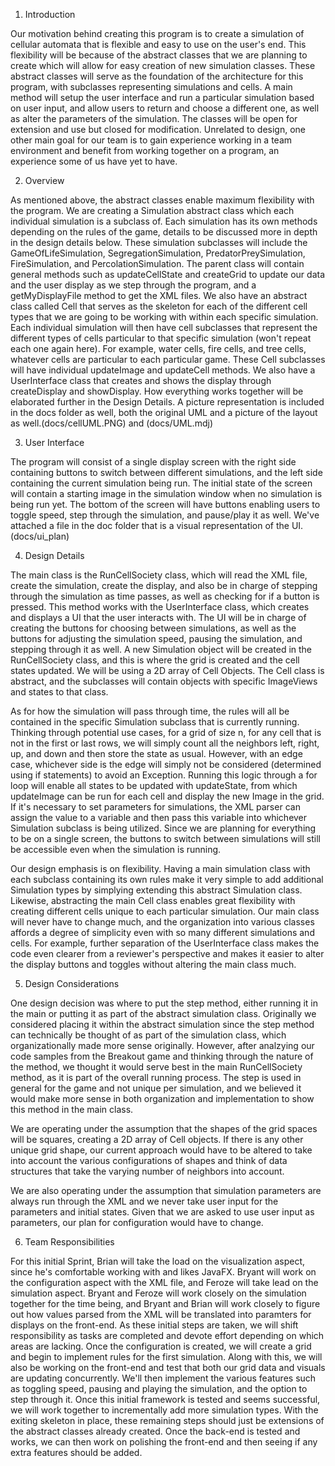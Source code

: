 1. Introduction

Our motivation behind creating this program is to create a simulation of cellular automata that is flexible and easy to use on the user's end. This flexibility will be because of the abstract classes that we are planning to create which will allow for easy creation of new simulation classes.  These abstract classes will serve as the foundation of the architecture for this program, with subclasses representing simulations and cells.  A main method will setup the user interface and run a particular simulation based on user input, and allow users to return and choose a different one, as well as alter the parameters of the simulation. The classes will be open for extension and use but closed for modification.  Unrelated to design, one other main goal for our team is to gain experience working in a team environment and benefit from working together on a program, an experience some of us have yet to have.

2. Overview

As mentioned above, the abstract classes enable maximum flexibility with the program.  We are creating a Simulation abstract class which each individual simulation is a subclass of.  Each simulation has its own methods depending on the rules of the game, details to be discussed more in depth in the design details below. These simulation subclasses will include the GameOfLifeSimulation, SegregationSimulation, PredatorPreySimulation, FireSimulation, and PercolationSimulation.  The parent class will contain general methods such as updateCellState and createGrid to update our data and the user display as we step through the program, and a getMyDisplayFile method to get the XML files.  We also have an abstract class called Cell that serves as the skeleton for each of the different cell types that we are going to be working with within each specific simulation.  Each individual simulation will then have cell subclasses that represent the different types of cells particular to that specific simulation (won't repeat each one again here).  For example, water cells, fire cells, and tree cells, whatever cells are particular to each particular game.  These Cell subclasses will have individual updateImage and updateCell methods.  We also have a UserInterface class that creates and shows the display through createDisplay and showDisplay.  How everything works together will be elaborated further in the Design Details. A picture representation is included in the docs folder as well, both the original UML and a picture of the layout as well.(docs/cellUML.PNG) and (docs/UML.mdj)



3. User Interface

The program will consist of a single display screen with the right side containing buttons to switch between different simulations, and the left side containing the current simulation being run.  The initial state of the screen will contain a starting image in the simulation window when no simulation is being run yet. The bottom of the screen will have buttons enabling users to toggle speed, step through the simulation, and pause/play it as well.  We've attached a file in the doc folder that is a visual representation of the UI. (docs/ui_plan)

4. Design Details

The main class is the RunCellSociety class, which will read the XML file, create the simulation, create the display, and also be in charge of stepping through the simulation as time passes, as well as checking for if a button is pressed.  This method works with the UserInterface class, which creates and displays a UI that the user interacts with.  The UI will be in charge of creating the buttons for choosing between simulations, as well as the buttons for adjusting the simulation speed, pausing the simulation, and stepping through it as well. A new Simulation object will be created in the RunCellSociety class, and this is where the grid is created and the cell states updated.  We will be using a 2D array of Cell Objects.  The Cell class is abstract, and the subclasses will contain objects with specific ImageViews and states to that class.  

As for how the simulation will pass through time, the rules will all be contained in the specific Simulation subclass that is currently running. Thinking through potential use cases, for a grid of size n, for any cell that is not in the first or last rows, we will simply count all the neighbors left, right, up, and down and then store the state as usual.  However, with an edge case, whichever side is the edge will simply not be considered (determined using if statements) to avoid an Exception.  Running this logic through a for loop will enable all states to be updated with updateState, from which updateImage can be run for each cell and display the new Image in the grid. If it's necessary to set parameters for simulations, the XML parser can assign the value to a variable and then pass this variable into whichever Simulation subclass is being utilized.  Since we are planning for everything to be on a single screen, the buttons to switch between simulations will still be accessible even when the simulation is running.

Our design emphasis is on flexibility.  Having a main simulation class with each subclass containing its own rules make it very simple to add additional Simulation types by simplying extending this abstract Simulation class.  Likewise, abstracting the main Cell class enables great flexibility with creating different cells unique to each particular simulation. Our main class will never have to change much, and the organization into various classes affords a degree of simplicity even with so many different simulations and cells.  For example, further separation of the UserInterface class makes the code even clearer from a reviewer's perspective and makes it easier to alter the display buttons and toggles without altering the main class much.


5. Design Considerations

One design decision was where to put the step method, either running it in the main or putting it as part of the abstract simulation class.  Originally we considered placing it within the abstract simulation since the step method can technically be thought of as part of the simulation class, which organizationally made more sense originally.  However, after analzying our code samples from the Breakout game and thinking through the nature of the method, we thought it would serve best in the main RunCellSociety method, as it is part of the overall running process. The step is used in general for the game and not unique per simulation, and we believed it would make more sense in both organization and implementation to show this method in the main class.

We are operating under the assumption that the shapes of the grid spaces will be squares, creating a 2D array of Cell objects.  If there is any other unique grid shape, our current approach would have to be altered to take into account the various configurations of shapes and think of data structures that take the varying number of neighbors into account.

We are also operating under the assumption that simulation parameters are always run through the XML and we never take user input for the parameters and initial states. Given that we are asked to use user input as parameters, our plan for configuration would have to change.



6. Team Responsibilities

For this initial Sprint, Brian will take the load on the visualization aspect, since he's comfortable working with and likes JavaFX.  Bryant will work on the configuration aspect with the XML file, and Feroze will take lead on the simulation aspect.  Bryant and Feroze will work closely on the simulation together for the time being, and Bryant and Brian will work closely to figure out how values parsed from the XML will be translated into paramters for displays on the front-end.  As these initial steps are taken, we will shift responsibility as tasks are completed and devote effort depending on which areas are lacking.  Once the configuration is created, we will create a grid and begin to implement rules for the first simulation.  Along with this, we will also be working on the front-end and test that both our grid data and visuals are updating concurrently.  We'll then implement the various features such as toggling speed, pausing and playing the simulation, and the option to step through it.  Once this initial framework is tested and seems successful, we will work together to incrementally add more simulation types.  With the exiting skeleton in place, these remaining steps should just be extensions of the abstract classes already created.  Once the back-end is tested and works, we can then work on polishing the front-end and then seeing if any extra features should be added.
